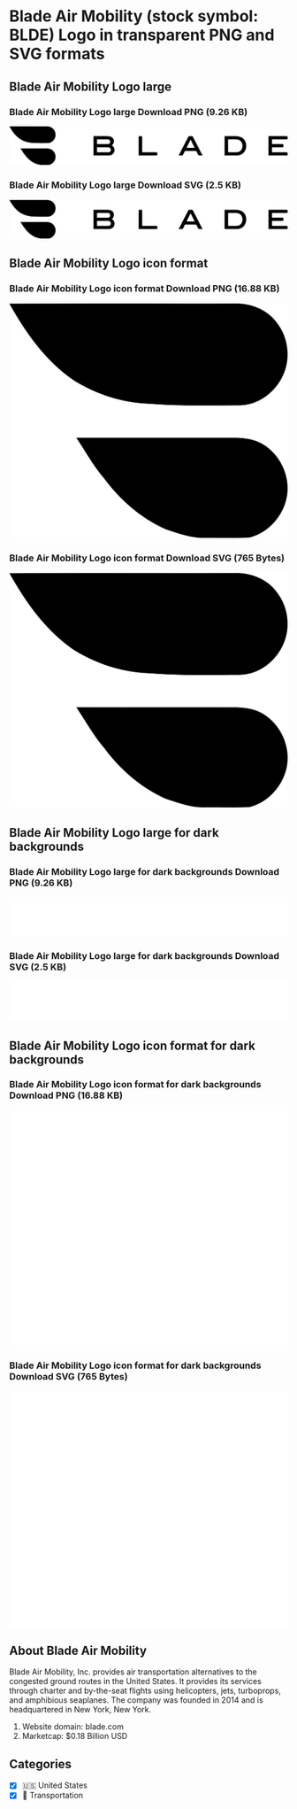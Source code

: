 # Blade Air Mobility (stock symbol: BLDE) Logo in transparent PNG and SVG formats

## Blade Air Mobility Logo large

### Blade Air Mobility Logo large Download PNG (9.26 KB)

![Blade Air Mobility Logo large Download PNG (9.26 KB)](/img/orig/BLDE_BIG-7743b74b.png)

### Blade Air Mobility Logo large Download SVG (2.5 KB)

![Blade Air Mobility Logo large Download SVG (2.5 KB)](/img/orig/BLDE_BIG-a9f618a5.svg)

## Blade Air Mobility Logo icon format

### Blade Air Mobility Logo icon format Download PNG (16.88 KB)

![Blade Air Mobility Logo icon format Download PNG (16.88 KB)](/img/orig/BLDE-01653822.png)

### Blade Air Mobility Logo icon format Download SVG (765 Bytes)

![Blade Air Mobility Logo icon format Download SVG (765 Bytes)](/img/orig/BLDE-7096aa6b.svg)

## Blade Air Mobility Logo large for dark backgrounds

### Blade Air Mobility Logo large for dark backgrounds Download PNG (9.26 KB)

![Blade Air Mobility Logo large for dark backgrounds Download PNG (9.26 KB)](/img/orig/BLDE_BIG.D-5a6aa24b.png)

### Blade Air Mobility Logo large for dark backgrounds Download SVG (2.5 KB)

![Blade Air Mobility Logo large for dark backgrounds Download SVG (2.5 KB)](/img/orig/BLDE_BIG.D-f7ad6791.svg)

## Blade Air Mobility Logo icon format for dark backgrounds

### Blade Air Mobility Logo icon format for dark backgrounds Download PNG (16.88 KB)

![Blade Air Mobility Logo icon format for dark backgrounds Download PNG (16.88 KB)](/img/orig/BLDE.D-597d8eb9.png)

### Blade Air Mobility Logo icon format for dark backgrounds Download SVG (765 Bytes)

![Blade Air Mobility Logo icon format for dark backgrounds Download SVG (765 Bytes)](/img/orig/BLDE.D-9a3192eb.svg)

## About Blade Air Mobility

Blade Air Mobility, Inc. provides air transportation alternatives to the congested ground routes in the United States. It provides its services through charter and by-the-seat flights using helicopters, jets, turboprops, and amphibious seaplanes. The company was founded in 2014 and is headquartered in New York, New York.

1. Website domain: blade.com
2. Marketcap: $0.18 Billion USD


## Categories
- [x] 🇺🇸 United States
- [x] 🚚 Transportation
